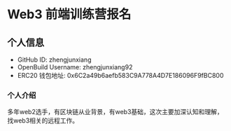 # Web3 前端训练营报名

## 个人信息

* GitHub ID: zhengjunxiang
* OpenBuild Username: zhengjunxiang92
* ERC20 钱包地址: 0x6C2a49b6aefb583C9A778A4D7E186096F9fBC800

### 个人介绍

多年web2选手，有区块链从业背景，有web3基础，这次主要加深认知和理解，找web3相关的远程工作。
